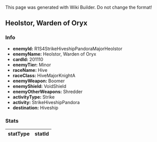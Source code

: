 <span class="wiki-builder">This page was generated with Wiki Builder. Do not change the format!</span>

## Heolstor, Warden of Oryx
### Info
* **enemyId:** R1S4StrikeHiveshipPandoraMajorHeolstor
* **enemyName:** Heolstor, Warden of Oryx
* **cardId:** 201110
* **enemyTier:** Minor
* **raceName:** Hive
* **raceClass:** HiveMajorKnightA
* **enemyWeapon:** Boomer
* **enemyShield:** VoidShield
* **enemyOtherWeapons:** Shredder
* **activityType:** Strike
* **activity:** StrikeHiveshipPandora
* **destination:** Hiveship

### Stats
statType | statId
-------- | ------

